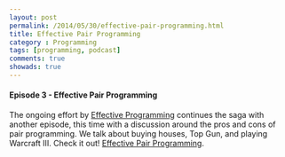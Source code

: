 ```yaml
---
layout: post
permalink: /2014/05/30/effective-pair-programming.html
title: Effective Pair Programming
category : Programming
tags: [programming, podcast]
comments: true
showads: true
---
```


#### Episode 3 - Effective Pair Programming

The ongoing effort by [Effective Programming](http://www.effectiveprogramming.com/) continues the saga with another episode, this time with a discussion around the pros and cons of pair programming. We talk about buying houses, Top Gun, and playing Warcraft III. Check it out! [Effective Pair Programming](https://itunes.apple.com/us/podcast/effective-programming-podcast/id878947397?mt=2).

<!-- more -->
